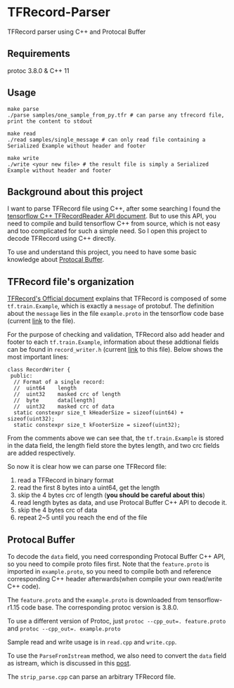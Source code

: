 # TFRecord-Parser
TFRecord parser using C++ and Protocal Buffer 

## Requirements
protoc 3.8.0 & C++ 11

## Usage

```
make parse
./parse samples/one_sample_from_py.tfr # can parse any tfrecord file, print the content to stdout

make read
./read samples/single_message # can only read file containing a Serialized Example without header and footer

make write
./write <your new file> # the result file is simply a Serialized Example without header and footer

```

## Background about this project

I want to parse TFRecord file using C++, after some searching I found the [tensorflow C++ TFRecordReader API document](https://www.tensorflow.org/api_docs/cc/class/tensorflow/ops/t-f-record-reader). But to use this API, you need to compile and build tensorflow C++ from source, which is not easy and too complicated for such a simple need. So I open this project to decode TFRecord using C++ directly.

To use and understand this project, you need to have some basic knowledge about [Protocal Buffer](https://developers.google.com/protocol-buffers/docs/overview).

## TFRecord file's organization

[TFRecord's Official document](https://www.tensorflow.org/tutorials/load_data/tfrecord) explains that TFRecord is composed of some `tf.train.Example`, which is exactly a `message` of protobuf. The definition about the `message` lies in the file `example.proto` in the tensorflow code base (current [link](https://github.com/tensorflow/tensorflow/blob/master/tensorflow/core/example/example.proto) to the file).

For the purpose of checking and validation, TFRecord also add header and footer to each `tf.train.Example`, information about these addtional fields can be found in `record_writer.h` (current [link](https://github.com/tensorflow/tensorflow/blob/516ae286f6cc796e646d14671d94959b129130a4/tensorflow/core/lib/io/record_writer.h) to this file). Below shows the most important lines:

```
class RecordWriter {
 public:
  // Format of a single record:
  //  uint64    length
  //  uint32    masked crc of length
  //  byte      data[length]
  //  uint32    masked crc of data
  static constexpr size_t kHeaderSize = sizeof(uint64) + sizeof(uint32);
  static constexpr size_t kFooterSize = sizeof(uint32);
```

From the comments above we can see that, the `tf.train.Example` is stored in the data field, the length field store the bytes length, and two crc fields are added respectively.

So now it is clear how we can parse one TFRecord file:
1. read a TFRecord in binary format
2. read the first 8 bytes into a uint64, get the length
3. skip the 4 bytes crc of length (**you should be careful about this**)
4. read length bytes as data, and use Protocal Buffer C++ API to decode it.
5. skip the 4 bytes crc of data
6. repeat 2~5 until you reach the end of the file

## Protocal Buffer

To decode the `data` field, you need corresponding Protocal Buffer C++ API, so you need to compile proto files first. Note that the `feature.proto` is imported in `example.proto`, so you need to compile both and reference corresponding C++ header afterwards(when compile your own read/write C++ code).

The `feature.proto` and the `example.proto` is downloaded from tensorflow-r1.15 code base. The corresponding protoc version is 3.8.0.

To use a different version of Protoc, just `protoc --cpp_out=. feature.proto` and `protoc --cpp_out=. example.proto`

Sample read and write usage is in `read.cpp` and `write.cpp`.

To use the `ParseFromIstream` method, we also need to convert the `data` field as istream, which is discussed in this [post](https://stackoverflow.com/questions/7781898/get-an-istream-from-a-char).

The `strip_parse.cpp` can parse an arbitrary TFRecord file.




